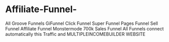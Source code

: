 # Affiliate-Funnel-
All Groove Funnels GiFunnel Click Funnel Super Funnel Pages Funnel Sell Funnel Affiliate Funnel Monstermode 700k Sales Funnel All Funnels connect automatically this Traffic and MULTIPLEINCOMEBUILDER WEBSITE 
